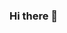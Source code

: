### Hi there 👋

<!--
**rafaelalbia/rafaelalbia** is a ✨ _special_ ✨ repository because its `README.md` (this file) appears on your GitHub profile.

Here are some ideas to get you started:

- 🌱 I’m currently learning: Java, JavaFX, UML, Spring Boot, JPA, Hibernate, MySQL and MongoDB.
- 👯 I’m looking to collaborate on: Open source projects.
- 🤔 I’m looking for help with: Drone development.
- 💬 Ask me about everything
-->
